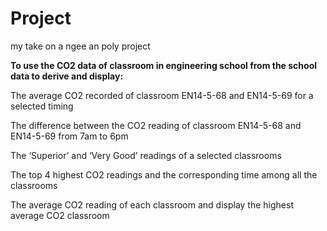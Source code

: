 # Project
my take on a ngee an poly project

**To use the CO2 data of classroom in engineering school from the school data to derive and display:**

The average CO2 recorded of classroom EN14-5-68 and EN14-5-69 for a selected timing

The difference between the CO2 reading of classroom EN14-5-68 and EN14-5-69 from 7am to 6pm

The ‘Superior’ and ‘Very Good’ readings of a selected classrooms

The top 4 highest CO2 readings and the corresponding time among all the classrooms

The average CO2 reading of each classroom and display the highest average CO2 classroom

